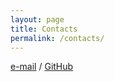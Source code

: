 ```yaml
---
layout: page
title: Contacts
permalink: /contacts/
---
```


[e-mail](mailto:lbraglia@gmail.com) / [GitHub](http://github.com/lbraglia)

